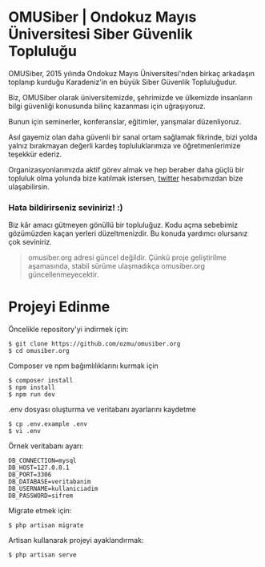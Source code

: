 # OMUSiber | Ondokuz Mayıs Üniversitesi Siber Güvenlik Topluluğu

OMUSiber, 2015 yılında Ondokuz Mayıs Üniversitesi'nden birkaç arkadaşın toplanıp kurduğu Karadeniz'in en büyük Siber Güvenlik Topluluğudur.

Biz, OMUSiber olarak üniversitemizde, şehrimizde ve ülkemizde insanların bilgi güvenliği konusunda bilinç kazanması için uğraşıyoruz.

Bunun için seminerler, konferanslar, eğitimler, yarışmalar düzenliyoruz.

Asıl gayemiz olan daha güvenli bir sanal ortam sağlamak fikrinde, bizi yolda yalnız bırakmayan değerli kardeş topluluklarımıza ve öğretmenlerimize teşekkür ederiz.

Organizasyonlarımızda aktif görev almak ve hep beraber daha güçlü bir topluluk olma yolunda bize katılmak istersen, [twitter](https://twitter.com/omusiber) hesabımızdan bize ulaşabilirsin.

### Hata bildirirseniz seviniriz! :)

Biz kâr amacı gütmeyen gönüllü bir topluluğuz. Kodu açma sebebimiz gözümüzden kaçan yerleri düzeltmenizdir. Bu konuda yardımcı olursanız çok seviniriz.

> omusiber.org adresi güncel değildir. Çünkü proje geliştirilme aşamasında, stabil sürüme ulaşmadıkça omusiber.org güncellenmeyecektir.

# Projeyi Edinme

Öncelikle repository'yi indirmek için:

    $ git clone https://github.com/ozmu/omusiber.org
    $ cd omusiber.org

Composer ve npm bağımlılıklarını kurmak için

    $ composer install
    $ npm install
    $ npm run dev

.env dosyası oluşturma ve veritabanı ayarlarını kaydetme

    $ cp .env.example .env
    $ vi .env

Örnek veritabanı ayarı:

    DB_CONNECTION=mysql
    DB_HOST=127.0.0.1
    DB_PORT=3306
    DB_DATABASE=veritabanim
    DB_USERNAME=kullaniciadim
    DB_PASSWORD=sifrem
    
Migrate etmek için:

    $ php artisan migrate
    
Artisan kullanarak projeyi ayaklandırmak:

    $ php artisan serve
    